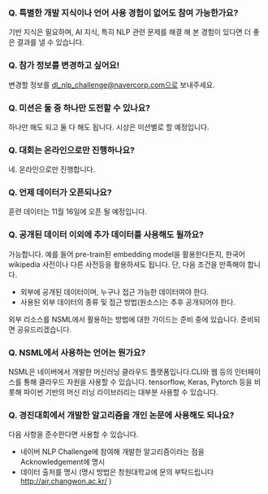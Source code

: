 ### Q. 특별한 개발 지식이나 언어 사용 경험이 없어도 참여 가능한가요?
기반 지식은 필요하며, AI 지식, 특히 NLP 관련 문제를 해결 해 본 경험이 있다면 더 좋은 결과를 낼 수 있습니다.

### Q. 참가 정보를 변경하고 싶어요!
변경할 정보를 dl_nlp_challenge@navercorp.com으로 보내주세요.

### Q. 미션은 둘 중 하나만 도전할 수 있나요?
하나만 해도 되고 둘 다 해도 됩니다. 시상은 미션별로 할 예정입니다.

### Q. 대회는 온라인으로만 진행하나요?
네. 온라인으로만 진행합니다.

### Q. 언제 데이터가 오픈되나요?
훈련 데이터는 11월 16일에 오픈 될 예정입니다.

### Q. 공개된 데이터 이외에 추가 데이터를 사용해도 될까요?
가능합니다. 예를 들어 pre-train된 embedding model을 활용한다든지, 한국어 wikipedia 사전이나 다른 사전등을 활용하셔도 됩니다.
단, 다음 조건을 만족해야 합니다.
  - 외부에 공개된 데이터이며, 누구나 접근 가능한 데이터여야 한다.
  - 사용된 외부 데이터의 종류 및 접근 방법(원소스)는 추후 공개되어야 한다.
  
외부 리소스를 NSML에서 활용하는 방법에 대한 가이드는 준비 중에 있습니다. 준비되면 공유드리겠습니다.

### Q. NSML에서 사용하는 언어는 뭔가요?
NSML은 네이버에서 개발한 머신러닝 클라우드 플랫폼입니다.CLI와 웹 등의 인터페이스를 통해 클라우드 자원을 사용할 수 있습니다. tensorflow, Keras, Pytorch 등을 비롯해 파이썬 기반의 머신 러닝 라이브러리는 대부분 사용할 수 있습니다.

### Q. 경진대회에서 개발한 알고리즘을 개인 논문에 사용해도 되나요?
다음 사항을 준수한다면 사용할 수 있습니다.
* 네이버 NLP Challenge에 참여해 개발한 알고리즘이라는 점을 Acknowledgement에 명시
* 데이터 출처를 명시 (명시 방법은 창원대학교에 문의 부탁드립니다 http://air.changwon.ac.kr/ )
